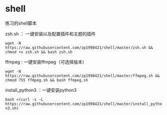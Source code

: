 # shell
练习的shell脚本

zsh.sh ： 一键安装以及配置插件和主题的插件

`wget -N https://raw.githubusercontent.com/zp1998421/shell/master/zsh.sh && chmod +x zsh.sh && bash zsh.sh`

ffmpeg : 一键安装ffmpeg（可选择版本）

`wget -N https://raw.githubusercontent.com/zp1998421/shell/master/ffmpeg.sh && chmod 755 ffmpeg.sh && bash ffmpeg.sh`

install_python3 ：一键安装python3

`bash <(curl -s -L https://raw.githubusercontent.com/zp1998421/shell/master/install_python3.sh)`

